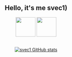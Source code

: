 <div id="header" align="center">
<h2>Hello, it's me svec1)</h2>
<img src="https://cdn.jsdelivr.net/gh/devicons/devicon@latest/icons/c/c-original.svg" width=64 />
<img src="https://cdn.jsdelivr.net/gh/devicons/devicon@latest/icons/cplusplus/cplusplus-original.svg" width=64/>
<br><br>

[![svec1 GitHub stats](https://github-readme-stats.vercel.app/api?username=svec1&theme=onedark)](https://github.com/anuraghazra/github-readme-stats)

</div>

